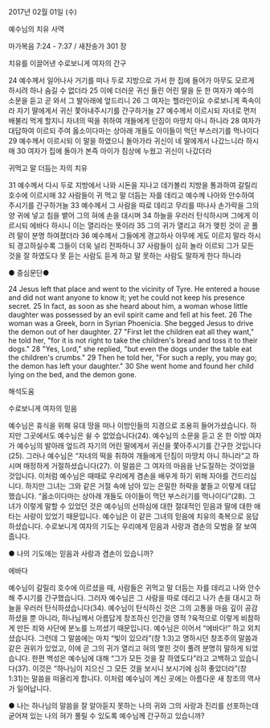 2017년 02월 01일 (수)

예수님의 치유 사역 



마가복음 7:24 - 7:37 / 새찬송가 301 장


치유를 이끌어낸 수로보니게 여자의 간구 

24 예수께서 일어나사 거기를 떠나 두로 지방으로 가서 한 집에 들어가 아무도 모르게 하시려 하나 숨길 수 없더라 25 이에 더러운 귀신 들린 어린 딸을 둔 한 여자가 예수의 소문을 듣고 곧 와서 그 발아래에 엎드리니 26 그 여자는 헬라인이요 수로보니게 족속이라 자기 딸에게서 귀신 쫓아내주시기를 간구하거늘 27 예수께서 이르시되 자녀로 먼저 배불리 먹게 할지니 자녀의 떡을 취하여 개들에게 던짐이 마땅치 아니 하니라 28 여자가 대답하여 이르되 주여 옳소이다마는 상아래 개들도 아이들이 먹던 부스러기를 먹나이다 29 예수께서 이르시되 이 말을 하였으니 돌아가라 귀신이 네 딸에게서 나갔느니라 하시매 30 여자가 집에 돌아가 본즉 아이가 침상에 누웠고 귀신이 나갔더라 

귀먹고 말 더듬는 자의 치유 

31 예수께서 다시 두로 지방에서 나와 시돈을 지나고 데가볼리 지방을 통과하여 갈릴리 호수에 이르시매 32 사람들이 귀 먹고 말 더듬는 자를 데리고 예수께 나아와 안수하여 주시기를 간구하거늘 33 예수께서 그 사람을 따로 데리고 무리를 떠나사 손가락을 그의 양 귀에 넣고 침을 뱉어 그의 혀에 손을 대시며 34 하늘을 우러러 탄식하시며 그에게 이르시되 에바다 하시니 이는 열리라는 뜻이라 35 그의 귀가 열리고 혀가 맺힌 것이 곧 풀려 말이 분명 하여졌더라 36 예수께서 그들에게 경고하사 아무에 게도 이르지 말라 하시되 경고하실수록 그들이 더욱 널리 전파하니 37 사람들이 심히 놀라 이르되 그가 모든 것을 잘 하였도다 못 듣는 사람도 듣게 하고 말 못하는 사람도 말하게 한다 하니라 

● 중심문단● 

24 Jesus left that place and went to the vicinity of Tyre. He entered a house and did not want anyone to know it; yet he could not keep his presence secret. 25 In fact, as soon as she heard about him, a woman whose little daughter was possessed by an evil spirit came and fell at his feet. 26 The woman was a Greek, born in Syrian Phoenicia. She begged Jesus to drive the demon out of her daughter. 27 "First let the children eat all they want," he told her, "for it is not right to take the children's bread and toss it to their dogs." 28 "Yes, Lord," she replied, "but even the dogs under the table eat the children's crumbs." 29 Then he told her, "For such a reply, you may go; the demon has left your daughter." 30 She went home and found her child lying on the bed, and the demon gone.

해석도움




수로보니게 여자의 믿음 

예수님은 휴식을 위해 유대 땅을 떠나 이방인들의 지경으로 조용히 들어가셨습니다. 하지만 그곳에서도 예수님은 쉴 수 없었습니다(24). 예수님의 소문을 듣고 온 한 이방 여자가 예수님의 발아래 엎드려 자기의 어린 딸에게서 귀신을 쫓아주시기를 간구한 것입니다(25). 그러나 예수님은 “자녀의 떡을 취하여 개들에게 던짐이 마땅치 아니 하니라”고 하시며 매정하게 거절하셨습니다(27). 이 말씀은 그 여자의 마음을 난도질하는 것이었을 것입니다. 이처럼 예수님은 때때로 우리에게 겸손을 배우게 하기 위해 자아를 건드리십니다. 하지만 그녀는 그와 같은 거절 속에 남아 있는 은밀한 허락을 붙들고 이렇게 대답했습니다. “옳소이다마는 상아래 개들도 아이들이 먹던 부스러기를 먹나이다”(28). 그녀가 이렇게 말할 수 있었던 것은 예수님의 선하심에 대한 절대적인 믿음과 딸에 대한 애타는 사랑이 있었기 때문입니다. 예수님은 이 같은 그녀의 믿음에 치유의 축복으로 응답하셨습니다. 수로보니게 여자의 기도는 우리에게 믿음과 사랑과 겸손의 모범을 잘 보여줍니다. 

● 나의 기도에는 믿음과 사랑과 겸손이 있습니까? 

에바다 

예수님이 갈릴리 호수에 이르셨을 때, 사람들은 귀먹고 말 더듬는 자를 데리고 나와 안수해 주시기를 간구했습니다. 그러자 예수님은 그 사람을 따로 데리고 나가 손을 대시고 하늘을 우러러 탄식하셨습니다(34). 예수님이 탄식하신 것은 그의 고통을 마음 깊이 공감하셨을 뿐 아니라, 하나님께서 아름답게 창조하신 인간을 영적 ?육적으로 이렇게 비참하게 만든 죄와 사단에 분노를 느끼셨기 때문입니다. 예수님은 이어서 “에바다!” 하고 외치셨습니다. 그런데 그 말씀에는 마치 “빛이 있으라”(창 1:3)고 명하시던 창조주의 말씀과 같은 권위가 있었고, 이에 곧 그의 귀가 열리고 혀의 맺힌 것이 풀려 분명히 말하게 되었습니다. 한편 백성은 예수님에 대해 “그가 모든 것을 잘 하였도다”라고 고백하고 있습니다(37). 이것은 “하나님이 지으신 그 모든 것을 보시니 보시기에 심히 좋았더라”(창 1:31)는 말씀을 떠올리게 합니다. 이처럼 예수님이 계신 곳에는 아름다운 새 창조의 역사가 일어납니다. 

● 나는 하나님의 말씀을 잘 알아듣지 못하는 나의 귀와 그의 사랑과 진리를 선포하는데 굳어져 있는 나의 혀가 풀릴 수 있도록 예수님께 간구하고 있습니까?